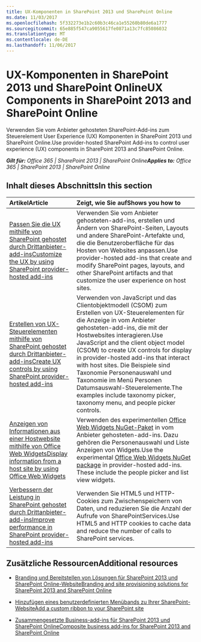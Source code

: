 ```yaml
---
title: UX-Komponenten in SharePoint 2013 und SharePoint Online
ms.date: 11/03/2017
ms.openlocfilehash: 5f332273e1b2c60b3c46ca1e55260b80de6a1777
ms.sourcegitcommit: 65e885f547ca9055617fe0871a13c7fc85086032
ms.translationtype: MT
ms.contentlocale: de-DE
ms.lasthandoff: 11/06/2017
---
```

# <a name="ux-components-in-sharepoint-2013-and-sharepoint-online"></a><span data-ttu-id="17fe3-102">UX-Komponenten in SharePoint 2013 und SharePoint Online</span><span class="sxs-lookup"><span data-stu-id="17fe3-102">UX Components in SharePoint 2013 and SharePoint Online</span></span>

<span data-ttu-id="17fe3-103">Verwenden Sie vom Anbieter gehosteten SharePoint-Add-ins zum Steuerelement User Experience (UX) Komponenten in SharePoint 2013 und SharePoint Online.</span><span class="sxs-lookup"><span data-stu-id="17fe3-103">Use provider-hosted SharePoint Add-ins to control user experience (UX) components in SharePoint 2013 and SharePoint Online.</span></span>

<span data-ttu-id="17fe3-104">_**Gilt für:** Office 365 | SharePoint 2013 | SharePoint Online_</span><span class="sxs-lookup"><span data-stu-id="17fe3-104">_**Applies to:** Office 365 | SharePoint 2013 | SharePoint Online_</span></span>

## <a name="in-this-section"></a><span data-ttu-id="17fe3-105">Inhalt dieses Abschnitts</span><span class="sxs-lookup"><span data-stu-id="17fe3-105">In this section</span></span>

|<span data-ttu-id="17fe3-106">**Artikel**</span><span class="sxs-lookup"><span data-stu-id="17fe3-106">**Article**</span></span>|<span data-ttu-id="17fe3-107">**Zeigt, wie Sie auf**</span><span class="sxs-lookup"><span data-stu-id="17fe3-107">**Shows you how to**</span></span>|
|:-----|:-----|
|[<span data-ttu-id="17fe3-108">Passen Sie die UX mithilfe von SharePoint gehostet durch Drittanbieter-add-ins</span><span class="sxs-lookup"><span data-stu-id="17fe3-108">Customize the UX by using SharePoint provider-hosted add-ins</span></span>](customize-the-ux-by-using-sharepoint-provider-hosted-add-ins.md)|<span data-ttu-id="17fe3-109">Verwenden Sie vom Anbieter gehosteten-add-ins, erstellen und Ändern von SharePoint-Seiten, Layouts und andere SharePoint-Artefakte und, die die Benutzeroberfläche für das Hosten von Websites anpassen.</span><span class="sxs-lookup"><span data-stu-id="17fe3-109">Use provider-hosted add-ins that create and modify SharePoint pages, layouts, and other SharePoint artifacts and that customize the user experience on host sites.</span></span>|
|[<span data-ttu-id="17fe3-110">Erstellen von UX-Steuerelementen mithilfe von SharePoint gehostet durch Drittanbieter-add-ins</span><span class="sxs-lookup"><span data-stu-id="17fe3-110">Create UX controls by using SharePoint provider-hosted add-ins</span></span>](create-ux-controls-by-using-sharepoint-provider-hosted-add-ins.md)|<span data-ttu-id="17fe3-111">Verwenden von JavaScript und das Clientobjektmodell (CSOM) zum Erstellen von UX-Steuerelementen für die Anzeige in vom Anbieter gehosteten-add-ins, die mit der Hostwebsites interagieren.</span><span class="sxs-lookup"><span data-stu-id="17fe3-111">Use JavaScript and the client object model (CSOM) to create UX controls for display in provider-hosted add-ins that interact with host sites.</span></span> <span data-ttu-id="17fe3-112">Die Beispiele sind Taxonomie Personenauswahl und Taxonomie im Menü Personen Datumsauswahl-Steuerelemente.</span><span class="sxs-lookup"><span data-stu-id="17fe3-112">The examples include taxonomy picker, taxonomy menu, and people picker controls.</span></span>|
|[<span data-ttu-id="17fe3-113">Anzeigen von Informationen aus einer Hostwebsite mithilfe von Office Web Widgets</span><span class="sxs-lookup"><span data-stu-id="17fe3-113">Display information from a host site by using Office Web Widgets</span></span>](display-information-from-a-host-site-by-using-office-web-widgets.md)|<span data-ttu-id="17fe3-114">Verwenden des experimentellen [Office Web Widgets NuGet-Paket](http://msdn.microsoft.com/en-us/library/office/dn636913%28v=office.15%29.aspx) in vom Anbieter gehosteten-add-ins. Dazu gehören die Personenauswahl und Liste Anzeigen von Widgets.</span><span class="sxs-lookup"><span data-stu-id="17fe3-114">Use the experimental [Office Web Widgets NuGet package](http://msdn.microsoft.com/en-us/library/office/dn636913%28v=office.15%29.aspx) in provider-hosted add-ins. These include the people picker and list view widgets.</span></span>|
|[<span data-ttu-id="17fe3-115">Verbessern der Leistung in SharePoint gehostet durch Drittanbieter-add-ins</span><span class="sxs-lookup"><span data-stu-id="17fe3-115">Improve performance in SharePoint provider-hosted add-ins</span></span>](improve-performance-in-sharepoint-provider-hosted-add-ins.md)|<span data-ttu-id="17fe3-116">Verwenden Sie HTML5 und HTTP-Cookies zum Zwischenspeichern von Daten, und reduzieren Sie die Anzahl der Aufrufe von SharePointServices.</span><span class="sxs-lookup"><span data-stu-id="17fe3-116">Use HTML5 and HTTP cookies to cache data and reduce the number of calls to SharePoint services.</span></span>|

## <a name="additional-resources"></a><span data-ttu-id="17fe3-117">Zusätzliche Ressourcen</span><span class="sxs-lookup"><span data-stu-id="17fe3-117">Additional resources</span></span>
<span data-ttu-id="17fe3-118"><a name="bk_addresources"> </a></span><span class="sxs-lookup"><span data-stu-id="17fe3-118"></span></span>

- [<span data-ttu-id="17fe3-119">Branding und Bereitstellen von Lösungen für SharePoint 2013 und SharePoint Online-Website</span><span class="sxs-lookup"><span data-stu-id="17fe3-119">Branding and site provisioning solutions for SharePoint 2013 and SharePoint Online</span></span>](Branding-and-site-provisioning-solutions-for-SharePoint.md)
    
- [<span data-ttu-id="17fe3-120">Hinzufügen eines benutzerdefinierten Menübands zu Ihrer SharePoint-Website</span><span class="sxs-lookup"><span data-stu-id="17fe3-120">Add a custom ribbon to your SharePoint site</span></span>](Add-a-custom-ribbon-to-your-SharePoint-site.md)
    
- [<span data-ttu-id="17fe3-121">Zusammengesetzte Business-add-ins für SharePoint 2013 und SharePoint Online</span><span class="sxs-lookup"><span data-stu-id="17fe3-121">Composite business add-ins for SharePoint 2013 and SharePoint Online</span></span>](Composite-buisness-apps-for-SharePoint.md)
